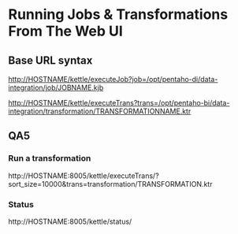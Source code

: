 # Running Jobs & Transformations From The Web UI

## Base URL syntax

[http://HOSTNAME/kettle/executeJob?job=/opt/pentaho-di/data-integration/job/JOBNAME.kjb](Job)

[http://HOSTNAME/kettle/executeTrans?trans=/opt/pentaho-bi/data-integration/transformation/TRANSFORMATIONNAME.ktr](transformation)

## QA5

### Run a transformation

http://HOSTNAME:8005/kettle/executeTrans/?sort_size=10000&trans=transformation/TRANSFORMATION.ktr

### Status

http://HOSTNAME:8005/kettle/status/
